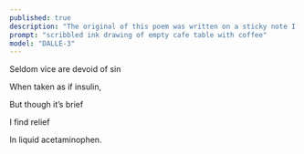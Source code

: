 ```yaml
---
published: true
description: "The original of this poem was written on a sticky note I gave my married boss."
prompt: "scribbled ink drawing of empty cafe table with coffee"
model: "DALLE-3"
---
```


Seldom vice are devoid of sin

When taken as if insulin,

But though it’s brief

I find relief 

In liquid acetaminophen.